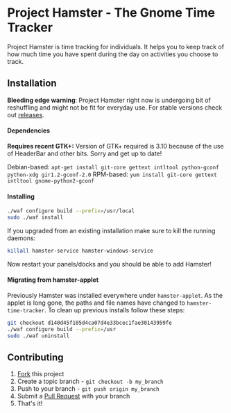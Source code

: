 # Project Hamster - The Gnome Time Tracker

Project Hamster is time tracking for individuals. It helps you to keep track of
how much time you have spent during the day on activities you choose to track.

## Installation

**Bleeding edge warning**: Project Hamster right now is undergoing bit of
reshuffling and might not be fit for everyday use. For stable versions check out
[releases](https://github.com/projecthamster/hamster/releases).

#### Dependencies

**Requires recent GTK+:** Version of GTK+ required is 3.10 because of the use of
HeaderBar and other bits. Sorry and get up to date!

Debian-based: `apt-get install git-core gettext intltool python-gconf python-xdg gir1.2-gconf-2.0`
RPM-based: `yum install git-core gettext intltool gnome-python2-gconf`

#### Installing

```bash
./waf configure build --prefix=/usr/local
sudo ./waf install
```

If you upgraded from an existing installation make sure to kill the running
daemons:

```bash
killall hamster-service hamster-windows-service
```

Now restart your panels/docks and you should be able to add Hamster!

#### Migrating from hamster-applet

Previously Hamster was installed everywhere under `hamster-applet`. As
the applet is long gone, the paths and file names have changed to
`hamster-time-tracker`. To clean up previous installs follow these steps:

```bash
git checkout d140d45f105d4ca07d4e33bcec1fae30143959fe
./waf configure build --prefix=/usr
sudo ./waf uninstall
```

## Contributing

1. [Fork](https://github.com/projecthamster/hamster/fork) this project
2. Create a topic branch - `git checkout -b my_branch`
3. Push to your branch - `git push origin my_branch`
4. Submit a [Pull Request](https://github.com/projecthamster/hamster/pulls) with your branch
5. That's it!
